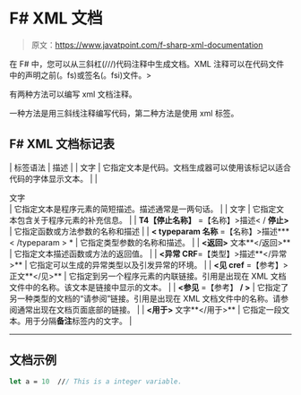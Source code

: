 # F# XML 文档

> 原文：<https://www.javatpoint.com/f-sharp-xml-documentation>

在 F# 中，您可以从三斜杠(///)代码注释中生成文档。XML 注释可以在代码文件中的声明之前(。fs)或签名(。fsi)文件。>

有两种方法可以编写 xml 文档注释。

一种方法是用三斜线注释编写代码，第二种方法是使用 xml 标签。

## F# XML 文档标记表

| 标签语法 | 描述 |
| <c>文字</c> | 它指定文本是代码。文档生成器可以使用该标记以适合代码的字体显示文本。 |
| <summary>文字</summary> | 它指定文本是程序元素的简短描述。描述通常是一两句话。 |
| <remarks>文字</remarks> | 它指定文本包含关于程序元素的补充信息。 |
| **T4【停止名称】** =【名称】>描述< / **停止>** | 它指定函数或方法参数的名称和描述 |
| **< typeparam 名称** =【名称】>描述*** < /typeparam > * | 它指定类型参数的名称和描述。 |
| **<返回>** 文本**</返回>** | 它指定文本描述函数或方法的返回值。 |
| **<异常 CRF**=【类型】>描述**</异常>** | 它指定可以生成的异常类型以及引发异常的环境。 |
| **<见 cref** =【参考】>正文**</见>** | 它指定到另一个程序元素的内联链接。引用是出现在 XML 文档文件中的名称。该文本是链接中显示的文本。 |
| **<参见** =【参考】 **/ >** | 它指定了另一种类型的文档的“请参阅”链接。引用是出现在 XML 文档文件中的名称。请参阅通常出现在文档页面底部的链接。 |
| **<用于>** 文字**</用于>** | 它指定一段文本。用于分隔**备注**标签内的文字。 |

* * *

## 文档示例

```fs
let a = 10 	/// This is a integer variable.

```